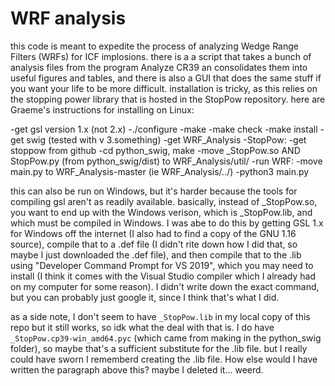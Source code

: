 # WRF analysis

this code is meant to expedite the process of analyzing Wedge Range Filters (WRFs) for ICF implosions.
there is a a script that takes a bunch of analysis files from the program Analyze CR39 an consolidates them into useful figures and tables,
and there is also a GUI that does the same stuff if you want your life to be more difficult.
installation is tricky, as this relies on the stopping power library that is hosted in the StopPow repository.
here are Graeme's instructions for installing on Linux:

-get gsl version 1.x (not 2.x)
    -./configure
    -make
    -make check
    -make install
-get swig (tested with v 3.something)
-get WRF_Analysis
-StopPow:
    -get stoppow from github
    -cd python_swig, make
    -move \_StopPow.so AND StopPow.py (from python_swig/dist) to WRF_Analysis/util/
-run WRF:
    -move main.py to WRF_Analysis-master (ie WRF_Analysis/../)
    -python3 main.py

this can also be run on Windows, but it's harder because the tools for compiling gsl aren't as readily available.
basically, instead of \_StopPow.so, you want to end up with the Windows verison,
which is \_StopPow.lib, and which must be compiled in Windows.
I was abe to do this by getting GSL 1.x for Windows off the internet (I also had to find a copy of the GNU 1.16 source),
compile that to a .def file (I didn't rite down how I did that, so maybe I just downloaded the .def file),
and then compile that to the .lib using "Developer Command Prompt for VS 2019",
which you may need to install (I think it comes with the Visual Studio compiler which I already had on my computer for some reason).
I didn't write down the exact command, but you can probably just google it, since I think that's what I did.

as a side note, I don't seem to have `_StopPow.lib` in my local copy of this repo but it still works,
so idk what the deal with that is.
I do have `_StopPow.cp39-win_amd64.pyc` (which came from making in the python_swig folder),
so maybe that's a sufficient substitute for the .lib file.
but I really could have sworn I rememberd creating the .lib file.
How else would I have written the paragraph above this?
maybe I deleted it...
weerd.
